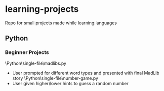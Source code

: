 # learning-projects
Repo for small projects made while learning languages

## Python
### Beginner Projects
\Python\single-file\madlibs.py
- User prompted for different word types and presented with final MadLib story
\Python\single-file\number-game.py
- User given higher\lower hints to guess a random number